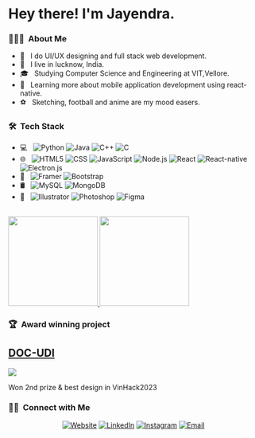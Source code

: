 <h1> Hey there! I'm Jayendra.</h1>


<h3> 👨🏻‍💻 &nbsp;About Me </h3>

- 🤔 &nbsp; I do UI/UX designing and full stack web development.
- 🏢 &nbsp; I live in lucknow, India.
- 🎓 &nbsp; Studying Computer Science and Engineering at VIT,Vellore.
- 📱 &nbsp; Learning more about mobile application development using react-native.
- ⚽ &nbsp; Sketching, football and anime are my mood easers.

<h3> 🛠 &nbsp;Tech Stack</h3>

- 💻 &nbsp;
  ![Python](https://img.shields.io/badge/-Python-333333?style=flat&logo=python)
  ![Java](https://img.shields.io/badge/-Java-333333?style=flat&logo=Java&logoColor=007396)
  ![C++](https://img.shields.io/badge/-C++-333333?style=flat&logo=C%2B%2B&logoColor=00599C)
  ![C](https://img.shields.io/badge/-C-333333?style=flat&logo=C%2B%2B&logoColor=00599C)
- 🌐 &nbsp;
  ![HTML5](https://img.shields.io/badge/-HTML5-333333?style=flat&logo=HTML5)
  ![CSS](https://img.shields.io/badge/-CSS-333333?style=flat&logo=CSS3&logoColor=1572B6)
  ![JavaScript](https://img.shields.io/badge/-JavaScript-333333?style=flat&logo=javascript)
  ![Node.js](https://img.shields.io/badge/-Node.js-333333?style=flat&logo=node.js)
  ![React](https://img.shields.io/badge/-React-333333?style=flat&logo=react)
  ![React-native](https://img.shields.io/badge/-React%20native-333333?style=flat&logo=react)
  ![Electron.js](https://img.shields.io/badge/-Electron.js-333333?style=flat&logo=electron)
- 📔 &nbsp;
  ![Framer](https://img.shields.io/badge/Framer-333333?style=flat&logo=framer)
  ![Bootstrap](https://img.shields.io/badge/-Bootstrap-333333?style=flat&logo=bootstrap&logoColor=563D7C)
- 🛢 &nbsp;
  ![MySQL](https://img.shields.io/badge/-MySQL-333333?style=flat&logo=mysql)
  ![MongoDB](https://img.shields.io/badge/-MongoDB-333333?style=flat&logo=mongodb)
- 🎨 &nbsp;
  ![Illustrator](https://img.shields.io/badge/-Illustrator-333333?style=flat&logo=adobe-illustrator)
  ![Photoshop](https://img.shields.io/badge/-Photoshop-333333?style=flat&logo=adobe-photoshop)
  ![Figma](https://img.shields.io/badge/-Figma-333333?style=flat&logo=figma)

<br/>

<a href="https://github.com/JAYENDRA06">
  <img height="180em" src="https://github-readme-stats.vercel.app/api?username=JAYENDRA06&theme=buefy&show_icons=true" />
  <img height="180em" src="https://github-readme-stats.vercel.app/api/top-langs/?username=JAYENDRA06&theme=buefy&layout=compact" />
</a>

<br/>

<h3> 🏆 &nbsp;Award winning project </h3>
<h2><a href='https://github.com/DOC-UDI'>DOC-UDI</a></h2>
<img src='https://avatars.githubusercontent.com/u/122612411?s=200&v=4' />
<p>Won 2nd prize & best design in VinHack2023</p>

<h3> 🤝🏻 &nbsp;Connect with Me </h3>

<p align="center">
<a href="https://this-is-jay.vercel.app/"><img alt="Website" src="https://img.shields.io/badge/Website-this_is_jay.vercel.app-blue?style=flat-square&logo=google-chrome"></a>
<a href="https://www.linkedin.com/in/jayendra-awasthi-938152213/"><img alt="LinkedIn" src="https://img.shields.io/badge/LinkedIn-Jayendra%20Awasthi-blue?style=flat-square&logo=linkedin"></a>
<a href="https://www.instagram.com/jay.awasthi06/"><img alt="Instagram" src="https://img.shields.io/badge/Instagram-jay.awasthi06-blue?style=flat-square&logo=instagram"></a>
<a href="mailto:jayendraawasthi06@gmail.com"><img alt="Email" src="https://img.shields.io/badge/Email-jayendraawasthi06@gmail.com-blue?style=flat-square&logo=gmail"></a>
</p>
